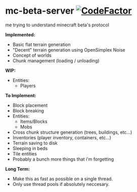 # mc-beta-server [![CodeFactor](https://www.codefactor.io/repository/github/tgpholly/mc-beta-server/badge)](https://www.codefactor.io/repository/github/tgpholly/mc-beta-server)
me trying to understand minecraft beta's protocol

**Implemented:**
 - Basic flat terrain generation
 - "Decent" terrain generation using OpenSimplex Noise
 - Concept of worlds
 - Chunk management (loading / unloading)

**WIP:**
 - Entities:
   - Players

**To Implement:**
 - Block placement
 - Block breaking
 - Entities:
   - Items/Blocks
   - Mobs
 - Cross chunk structure generation (trees, buildings, etc...)
 - Inventories (player inventory, containers, etc...)
 - Terrain saving to disk
 - Sleeping in beds
 - Tile entities
 - Probably a bunch more things that i'm forgetting
 
**Long Term:**
 - Make this as fast as possible on a single thread.
 - Only use thread pools if absolutely neccesary.
